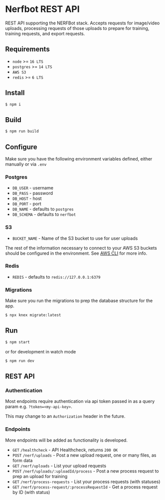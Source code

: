 # Nerfbot REST API

REST API supporting the NERFBot stack.  Accepts requests for image/video uploads, processing requests of those uploads to prepare for training, training requests, and export requests.

## Requirements
- `node` >= `16 LTS`
- `postgres` >= `14 LTS`
- `AWS S3`
- `redis` >= `6 LTS`

## Install
```bash
$ npm i
```
## Build
```bash
$ npm run build
```
## Configure
Make sure you have the following environment variables defined, either manually
or via `.env`

### Postgres
- `DB_USER` - username
- `DB_PASS` - password
- `DB_HOST` - host
- `DB_PORT` - port
- `DB_NAME` - defaults to `postgres`
- `DB_SCHEMA` - defaults to `nerfbot`

### S3
- `BUCKET_NAME` - Name of the S3 bucket to use for user uploads

The rest of the information necessary to connect to your AWS S3 buckets should
be configured in the environment.  See [AWS CLI](https://aws.amazon.com/cli/)
for more info.

### Redis
- `REDIS` - defaults to `redis://127.0.0.1:6379`

### Migrations

Make sure you run the migrations to prep the database structure for the app.
```bash
$ npx knex migrate:latest
```

## Run
```bash
$ npm start
```
or for development in watch mode
```bash
$ npm run dev
```

## REST API

### Authentication

Most endpoints require authentication via api token passed in as a query param
e.g. `?token=<my-api-key>`.

This may change to an `Authorization` header in the future.

### Endpoints

More endpoints will be added as functionality is developed.

- `GET` `/healthcheck` - API Healthcheck, returns `200 OK`
- `POST` `/nerf/uploads` - Post a new upload request, one or many files, as
form data
- `GET` `/nerf/uploads` - List your upload requests
- `POST` `/nerf/uploads/:uploadId/process` - Post a new process request to prep
an upload for training
- `GET` `/nerf/process-requests` - List your process requests (with statuses)
- `GET` `/nerf/process-request/:processRequestId` - Get a process request by ID
(with status)
